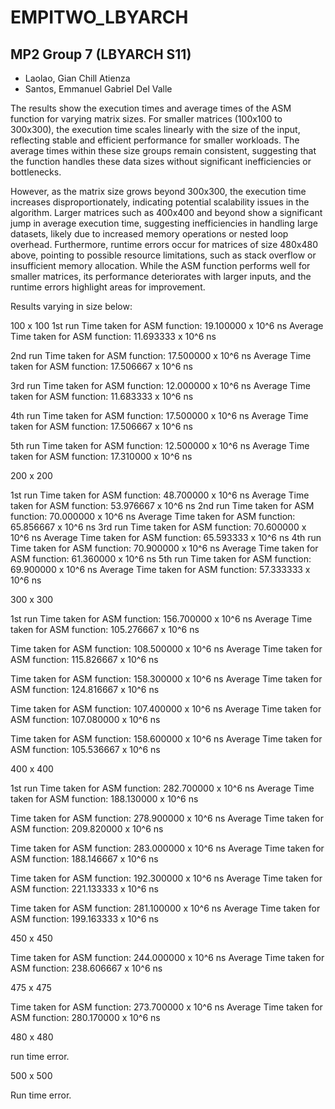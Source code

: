 # EMPITWO_LBYARCH

## MP2 Group 7 (LBYARCH S11)
- Laolao, Gian Chill Atienza
- Santos, Emmanuel Gabriel Del Valle

The results show the execution times and average times of the ASM function for varying matrix sizes. For smaller matrices (100x100 to 300x300), the execution time scales linearly with the size of the input, reflecting stable and efficient performance for smaller workloads. The average times within these size groups remain consistent, suggesting that the function handles these data sizes without significant inefficiencies or bottlenecks.

However, as the matrix size grows beyond 300x300, the execution time increases disproportionately, indicating potential scalability issues in the algorithm. Larger matrices such as 400x400 and beyond show a significant jump in average execution time, suggesting inefficiencies in handling large datasets, likely due to increased memory operations or nested loop overhead. Furthermore, runtime errors occur for matrices of size 480x480 above, pointing to possible resource limitations, such as stack overflow or insufficient memory allocation. While the ASM function performs well for smaller matrices, its performance deteriorates with larger inputs, and the runtime errors highlight areas for improvement.


Results varying in size below:

100 x 100
1st run
Time taken for ASM function: 19.100000 x 10^6 ns
Average Time taken for ASM function: 11.693333 x 10^6 ns

2nd run
Time taken for ASM function: 17.500000 x 10^6 ns
Average Time taken for ASM function: 17.506667 x 10^6 ns

3rd run
Time taken for ASM function: 12.000000 x 10^6 ns
Average Time taken for ASM function: 11.683333 x 10^6 ns

4th run
Time taken for ASM function: 17.500000 x 10^6 ns
Average Time taken for ASM function: 17.506667 x 10^6 ns

5th run
Time taken for ASM function: 12.500000 x 10^6 ns
Average Time taken for ASM function: 17.310000 x 10^6 ns


200 x 200

1st run
Time taken for ASM function: 48.700000 x 10^6 ns
Average Time taken for ASM function: 53.976667 x 10^6 ns
2nd run
Time taken for ASM function: 70.000000 x 10^6 ns
Average Time taken for ASM function: 65.856667 x 10^6 ns
3rd run
Time taken for ASM function: 70.600000 x 10^6 ns
Average Time taken for ASM function: 65.593333 x 10^6 ns
4th run
Time taken for ASM function: 70.900000 x 10^6 ns
Average Time taken for ASM function: 61.360000 x 10^6 ns
5th run
Time taken for ASM function: 69.900000 x 10^6 ns
Average Time taken for ASM function: 57.333333 x 10^6 ns


300 x 300

1st run
Time taken for ASM function: 156.700000 x 10^6 ns
Average Time taken for ASM function: 105.276667 x 10^6 ns

Time taken for ASM function: 108.500000 x 10^6 ns
Average Time taken for ASM function: 115.826667 x 10^6 ns

Time taken for ASM function: 158.300000 x 10^6 ns
Average Time taken for ASM function: 124.816667 x 10^6 ns

Time taken for ASM function: 107.400000 x 10^6 ns
Average Time taken for ASM function: 107.080000 x 10^6 ns

Time taken for ASM function: 158.600000 x 10^6 ns
Average Time taken for ASM function: 105.536667 x 10^6 ns


400 x 400

1st run
Time taken for ASM function: 282.700000 x 10^6 ns
Average Time taken for ASM function: 188.130000 x 10^6 ns

Time taken for ASM function: 278.900000 x 10^6 ns
Average Time taken for ASM function: 209.820000 x 10^6 ns

Time taken for ASM function: 283.000000 x 10^6 ns
Average Time taken for ASM function: 188.146667 x 10^6 ns

Time taken for ASM function: 192.300000 x 10^6 ns
Average Time taken for ASM function: 221.133333 x 10^6 ns

Time taken for ASM function: 281.100000 x 10^6 ns
Average Time taken for ASM function: 199.163333 x 10^6 ns


450 x 450

Time taken for ASM function: 244.000000 x 10^6 ns
Average Time taken for ASM function: 238.606667 x 10^6 ns


475 x 475

Time taken for ASM function: 273.700000 x 10^6 ns
Average Time taken for ASM function: 280.170000 x 10^6 ns


480 x 480

run time error.


500 x 500

Run time error.